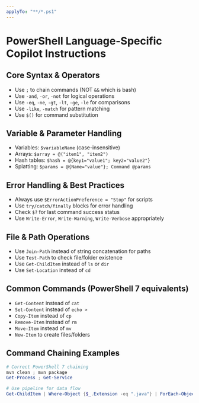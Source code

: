 ```yaml
---
applyTo: "**/*.ps1"
---
```


# PowerShell Language-Specific Copilot Instructions

## Core Syntax & Operators
- Use `;` to chain commands (NOT `&&` which is bash)
- Use `-and`, `-or`, `-not` for logical operations
- Use `-eq`, `-ne`, `-gt`, `-lt`, `-ge`, `-le` for comparisons
- Use `-like`, `-match` for pattern matching
- Use `$()` for command substitution

## Variable & Parameter Handling
- Variables: `$variableName` (case-insensitive)
- Arrays: `$array = @("item1", "item2")`
- Hash tables: `$hash = @{key1="value1"; key2="value2"}`
- Splatting: `$params = @{Name="value"}; Command @params`

## Error Handling & Best Practices
- Always use `$ErrorActionPreference = "Stop"` for scripts
- Use `try/catch/finally` blocks for error handling
- Check `$?` for last command success status
- Use `Write-Error`, `Write-Warning`, `Write-Verbose` appropriately

## File & Path Operations
- Use `Join-Path` instead of string concatenation for paths
- Use `Test-Path` to check file/folder existence
- Use `Get-ChildItem` instead of `ls` or `dir`
- Use `Set-Location` instead of `cd`

## Common Commands (PowerShell 7 equivalents)
- `Get-Content` instead of `cat`
- `Set-Content` instead of `echo >`
- `Copy-Item` instead of `cp`
- `Remove-Item` instead of `rm`
- `Move-Item` instead of `mv`
- `New-Item` to create files/folders

## Command Chaining Examples
```powershell
# Correct PowerShell 7 chaining
mvn clean ; mvn package
Get-Process ; Get-Service

# Use pipeline for data flow
Get-ChildItem | Where-Object {$_.Extension -eq ".java"} | ForEach-Object {$_.Name}
```